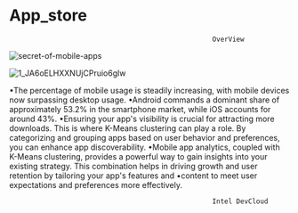 # App_store
                                                       OverView
                                                    
![secret-of-mobile-apps](https://github.com/Mohamedjassim17/App_store/assets/134086605/94477041-ce67-4233-98e5-62536c26be08)

![1_JA6oELHXXNUjCPruio6glw](https://github.com/Mohamedjassim17/App_store/assets/134086605/6511ff8f-ccd9-48bb-9666-36cd3906f90b)


•The percentage of mobile usage is steadily increasing, with mobile devices now surpassing desktop usage.
•Android commands a dominant share of approximately 53.2% in the smartphone market, while iOS accounts for around 43%.
•Ensuring your app's visibility is crucial for attracting more downloads. This is where K-Means clustering can play a role. By categorizing and grouping apps based on user behavior and preferences, you can enhance app discoverability.
•Mobile app analytics, coupled with K-Means clustering, provides a powerful way to gain insights into your existing strategy. This combination helps in driving growth and user retention by tailoring your app's features and •content to meet user expectations and preferences more effectively.

                                                       Intel DevCloud
